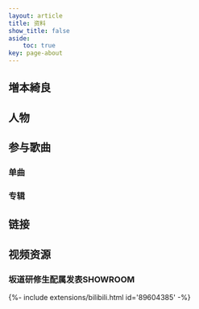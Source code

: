 ```yaml
---
layout: article
title: 资料
show_title: false
aside:
    toc: true
key: page-about
---
```


## 増本綺良



## 人物


## 参与歌曲

### 单曲

### 专辑

## 链接

## 视频资源

### 坂道研修生配属发表SHOWROOM
<div>{%- include extensions/bilibili.html id='89604385' -%}</div>